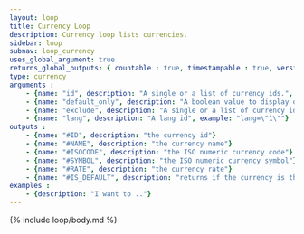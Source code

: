 ```yaml
---
layout: loop
title: Currency Loop
description: Currency loop lists currencies.
sidebar: loop
subnav: loop_currency
uses_global_argument: true
returns_global_outputs: { countable : true, timestampable : true, versionable : false }
type: currency
arguments :
    - {name: "id", description: "A single or a list of currency ids.", example: "id=\"2\", id=\"1,4,7\""}
    - {name: "default_only", description: "A boolean value to display only the default currency.", example: "default_only=\"true\""}
    - {name: "exclude", description: "A single or a list of currency ids.", example: "exclude=\"2\", exclude=\"1,4,7\""}
    - {name: "lang", description: "A lang id", example: "lang=\"1\""}
outputs :
    - {name: "#ID", description: "the currency id"}
    - {name: "#NAME", description: "the currency name"}
    - {name: "#ISOCODE", description: "the ISO numeric currency code"}
    - {name: "#SYMBOL", description: "the ISO numeric currency symbol"}
    - {name: "#RATE", description: "the currency rate"}
    - {name: "#IS_DEFAULT", description: "returns if the currency is the default currency"}
examples :
    - {description: "I want to .."}
---
```


{% include loop/body.md %}